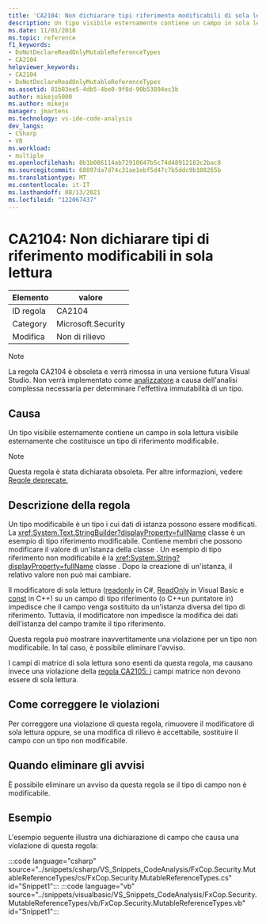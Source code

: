 ```yaml
---
title: 'CA2104: Non dichiarare tipi riferimento modificabili di sola lettura'
description: Un tipo visibile esternamente contiene un campo in sola lettura visibile esternamente che costituisce un tipo di riferimento modificabile.
ms.date: 11/01/2018
ms.topic: reference
f1_keywords:
- DoNotDeclareReadOnlyMutableReferenceTypes
- CA2104
helpviewer_keywords:
- CA2104
- DoNotDeclareReadOnlyMutableReferenceTypes
ms.assetid: 81b83ee5-4db5-4be0-9f8d-90b53894ec3b
author: mikejo5000
ms.author: mikejo
manager: jmartens
ms.technology: vs-ide-code-analysis
dev_langs:
- CSharp
- VB
ms.workload:
- multiple
ms.openlocfilehash: 8b1b086114ab72910647b5c74d48912183c2bac8
ms.sourcegitcommit: 68897da7d74c31ae1ebf5d47c7b5ddc9b108265b
ms.translationtype: MT
ms.contentlocale: it-IT
ms.lasthandoff: 08/13/2021
ms.locfileid: "122067437"
---
```

# <a name="ca2104-do-not-declare-read-only-mutable-reference-types"></a>CA2104: Non dichiarare tipi di riferimento modificabili in sola lettura

|Elemento|valore|
|-|-|
|ID regola|CA2104|
|Category|Microsoft.Security|
|Modifica|Non di rilievo|

> [!NOTE]
> La regola CA2104 è obsoleta e verrà rimossa in una versione futura Visual Studio. Non verrà implementato come [analizzatore](roslyn-analyzers-overview.md) a causa dell'analisi complessa necessaria per determinare l'effettiva immutabilità di un tipo.

## <a name="cause"></a>Causa
Un tipo visibile esternamente contiene un campo in sola lettura visibile esternamente che costituisce un tipo di riferimento modificabile.

> [!NOTE]
> Questa regola è stata dichiarata obsoleta. Per altre informazioni, vedere [Regole deprecate.](fxcop-unported-deprecated-rules.md)

## <a name="rule-description"></a>Descrizione della regola

Un tipo modificabile è un tipo i cui dati di istanza possono essere modificati. La <xref:System.Text.StringBuilder?displayProperty=fullName> classe è un esempio di tipo riferimento modificabile. Contiene membri che possono modificare il valore di un'istanza della classe . Un esempio di tipo riferimento non modificabile è la <xref:System.String?displayProperty=fullName> classe . Dopo la creazione di un'istanza, il relativo valore non può mai cambiare.

Il modificatore di sola lettura ([readonly](/dotnet/csharp/language-reference/keywords/readonly) in C#, [ReadOnly](/dotnet/visual-basic/language-reference/modifiers/readonly) in Visual Basic e [const](/cpp/cpp/const-cpp) in C++) su un campo di tipo riferimento (o C++un puntatore in) impedisce che il campo venga sostituito da un'istanza diversa del tipo di riferimento. Tuttavia, il modificatore non impedisce la modifica dei dati dell'istanza del campo tramite il tipo riferimento.

Questa regola può mostrare inavvertitamente una violazione per un tipo non modificabile. In tal caso, è possibile eliminare l'avviso.

I campi di matrice di sola lettura sono esenti da questa regola, ma causano invece una violazione della [regola CA2105: i](../code-quality/ca2105.md) campi matrice non devono essere di sola lettura.

## <a name="how-to-fix-violations"></a>Come correggere le violazioni

Per correggere una violazione di questa regola, rimuovere il modificatore di sola lettura oppure, se una modifica di rilievo è accettabile, sostituire il campo con un tipo non modificabile.

## <a name="when-to-suppress-warnings"></a>Quando eliminare gli avvisi

È possibile eliminare un avviso da questa regola se il tipo di campo non è modificabile.

## <a name="example"></a>Esempio

L'esempio seguente illustra una dichiarazione di campo che causa una violazione di questa regola:

:::code language="csharp" source="../snippets/csharp/VS_Snippets_CodeAnalysis/FxCop.Security.MutableReferenceTypes/cs/FxCop.Security.MutableReferenceTypes.cs" id="Snippet1":::
:::code language="vb" source="../snippets/visualbasic/VS_Snippets_CodeAnalysis/FxCop.Security.MutableReferenceTypes/vb/FxCop.Security.MutableReferenceTypes.vb" id="Snippet1":::
